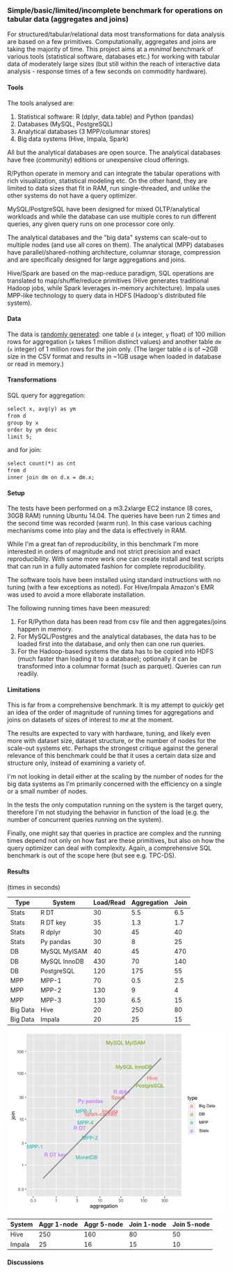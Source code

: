 
### Simple/basic/limited/incomplete benchmark for operations on tabular data (aggregates and joins)

For structured/tabular/relational data most transformations for data analysis are based on a few
primitives. Computationally, aggregates and joins are taking the majority
of time. This project aims at a *minimal* benchmark of various tools 
(statistical software, databases etc.) for working with tabular data of moderately
large sizes (but still within the reach of interactive data analysis - response times
of a few seconds on commodity hardware).


#### Tools

The tools analysed are:

1. Statistical software: R (dplyr, data.table) and Python (pandas)
2. Databases (MySQL, PostgreSQL)
3. Analytical databases (3 MPP/columnar stores)
4. Big data systems (Hive, Impala, Spark)

All but the analytical databases are open source. The analytical databases have free (community) editions
or unexpensive cloud offerings. 

R/Python operate in memory and can integrate the tabular operations
with rich visualization, statistical modeling etc. On the other hand, they are limited to data sizes
that fit in RAM, run single-threaded, and unlike the other systems do not have a query optimizer.

MySQL/PostgreSQL have been designed for mixed OLTP/analytical workloads and while 
the database can use multiple cores to run different queries, any given query runs
on one processor core only.

The analytical databases and the "big data" systems can scale-out to multiple nodes (and use all cores on them). 
The analytical (MPP) databases have parallel/shared-nothing architecture, columnar storage, compression and are specifically
designed for large aggregations and joins.

Hive/Spark are based on the map-reduce paradigm, SQL operations are translated to 
map/shuffle/reduce primitives (Hive generates traditional Hadoop jobs, while Spark leverages in-memory
architecture). Impala uses MPP-like technology to query data in HDFS (Hadoop's distributed file system).


#### Data

The data is [randomly generated](https://github.com/szilard/benchm-databases/blob/master/gen-data.txt): 
one table `d` (`x` integer, `y` float) of 100 million rows for aggregation
(`x` takes 1 million distinct values) and another table `dm` (`x` integer) of 1 million rows for the join only.
(The larger table `d` is of ~2GB size in the CSV format and results in ~1GB usage when loaded in database or
read in memory.)


#### Transformations

SQL query for aggregation:

```
select x, avg(y) as ym 
from d 
group by x
order by ym desc 
limit 5;
```

and for join:

```
select count(*) as cnt 
from d
inner join dm on d.x = dm.x;
```


#### Setup

The tests have been performed on a m3.2xlarge EC2 instance (8 cores, 30GB RAM) running Ubuntu 14.04. 
The queries have been run 2 times and the second
time was recorded (warm run). In this case various caching mechanisms come into play and the data is
effectively in RAM.

While I'm a great fan of reproducibility, in this benchmark I'm more interested in orders
of magnitude and not strict precision and exact reproducibility. With some more work one can create install and test
scripts that can run in a fully automated fashion for complete reproducibility.

The software tools have been installed using standard instructions with no tuning 
(with a few exceptions as noted). For Hive/Impala Amazon's EMR was used to avoid a more ellaborate installation.

The following running times have been measured:

1. For R/Python data has been read from csv file and then aggregates/joins happen in memory.
2. For MySQL/Postgres and the analytical databases, the data has to be loaded first into the database, and only then 
can one run queries.
3. For the Hadoop-based systems the data has to be copied into HDFS (much faster than loading it to a database); 
optionally it can be transformed into a columnar format (such as parquet). Queries can run readily.



#### Limitations

This is far from a comprehensive benchmark. It is my attempt to *quickly* get an idea of the order
of magnitude of running times for aggregations and joins on datasets of sizes of interest to *me* at the moment. 

The results are expected to vary with hardware, tuning, and likely even more with dataset size, 
dataset structure, or the number of nodes for the scale-out systems etc. Perhaps the strongest
critique against the general relevance of this benchmark could be that it uses a certain
data size and structure only, instead of examining a variety of.

I'm not looking in detail either at the scaling by the number of nodes for the 
big data systems as I'm primarily concerned with the efficiency on a single or a small number of nodes.

In the tests the only computation running on the system is the target query, therefore I'm not
studying the behavior in function of the load (e.g. the number of concurrent queries running on the system).

Finally, one might say that queries in practice are complex and the running times depend not only 
on how fast are these primitives, but also on how the query optimizer can deal with complexity. Again,
a comprehensive SQL benchmark is out of the scope here (but see e.g. TPC-DS).



#### Results

(times in seconds)

|  Type      | System           |  Load/Read    |   Aggregation  |   Join   |
| ---------- | ---------------- | ------------- | -------------- | -------- |
|  Stats     | R DT             |   30          |       5.5      |    6.5   |
|  Stats     | R DT key         |   35          |       1.3      |    1.7   |
|  Stats     | R dplyr          |   30          |       45       |    40    |
|  Stats     | Py pandas        |   30          |       8        |    25    |
|  DB        | MySQL MyISAM     |   40          |       45       |    470   |  
|  DB        | MySQL InnoDB     |   430         |       70       |    140   |
|  DB        | PostgreSQL       |   120         |       175      |    55    |
|  MPP       | MPP-1            |   70          |       0.5      |    2.5   |
|  MPP       | MPP-2            |   130         |       9        |    4     |
|  MPP       | MPP-3            |   130         |       6.5      |    15    |
|  Big Data  | Hive             |   20          |       250      |    80    |
|  Big Data  | Impala           |   20          |       25       |    15    |

![plots](https://github.com/szilard/benchm-databases/blob/master/plot.png)

| System    | Aggr 1-node | Aggr 5-node | Join 1-node | Join 5-node |
| --------- | ----------- | ----------- | ----------- | ----------- |
| Hive      |    250      |   160       |    80       |     50      |
| Impala    |    25       |   16        |    15       |     10      |


#### Discussions





